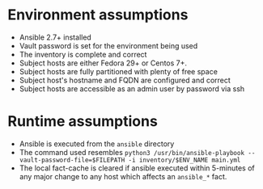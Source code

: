 # Environment assumptions

* Ansible 2.7+ installed
* Vault password is set for the environment being used
* The inventory is complete and correct
* Subject hosts are either Fedora 29+ or Centos 7+.
* Subject hosts are fully partitioned with plenty of free space
* Subject host's hostname and FQDN are configured and correct
* Subject hosts are accessible as an admin user by password via ssh

# Runtime assumptions

* Ansible is executed from the `ansible` directory
* The command used resembles `python3 /usr/bin/ansible-playbook --vault-password-file=$FILEPATH -i inventory/$ENV_NAME main.yml`
* The local fact-cache is cleared if ansible executed within 5-minutes
  of any major change to any host which affects an ``ansible_*`` fact.
